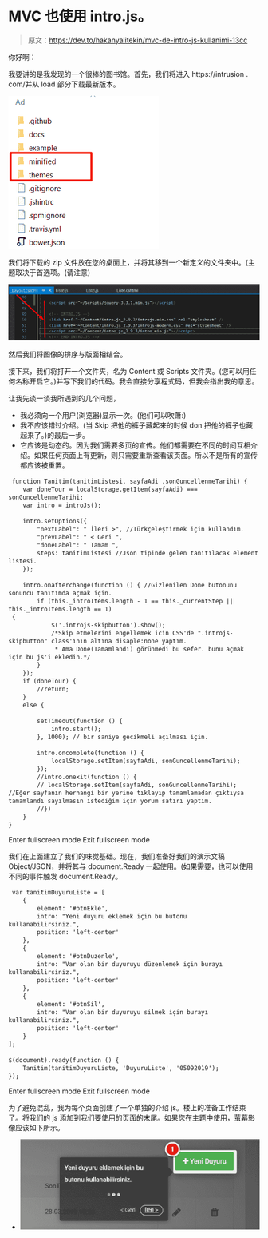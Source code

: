 # MVC 也使用 intro.js。

> 原文：<https://dev.to/hakanyalitekin/mvc-de-intro-js-kullanimi-13cc>

你好啊：

我要讲的是我发现的一个很棒的图书馆。首先，我们将进入 https://intrusion . com/并从 load 部分下载最新版本。

[![](img/88c59b917da64035a1f2acb4c9915b12.png)](https://res.cloudinary.com/practicaldev/image/fetch/s--NQkWAx4Q--/c_limit%2Cf_auto%2Cfl_progressive%2Cq_auto%2Cw_880/https://hakanyalitekin.files.wordpress.com/2019/09/introjs1.png%3Fw%3D302)

我们将下载的 zip 文件放在您的桌面上，并将其移到一个新定义的文件夹中。(主题取决于首选项。(请注意)

[![](img/ec239440302a308ea97e839f3be2eaa2.png)](https://res.cloudinary.com/practicaldev/image/fetch/s--0XwALAzx--/c_limit%2Cf_auto%2Cfl_progressive%2Cq_auto%2Cw_880/https://hakanyalitekin.files.wordpress.com/2019/09/introjs2.png%3Fw%3D882)

然后我们将图像的排序与版面相结合。

接下来，我们将打开一个文件夹，名为 Content 或 Scripts 文件夹。(您可以用任何名称开启它。)并写下我们的代码。我会直接分享程式码，但我会指出我的意思。

让我先谈一谈我所遇到的几个问题，

*   我必须向一个用户(浏览器)显示一次。(他们可以吹萧:)
*   我不应该错过介绍。(当 Skip 把他的裤子藏起来的时候 don 把他的裤子也藏起来了。)的最后一步。
*   它应该是动态的。因为我们需要多页的宣传。他们都需要在不同的时间互相介绍。如果任何页面上有更新，则只需要重新查看该页面。所以不是所有的宣传都应该被重置。

```
 function Tanitim(tanitimListesi, sayfaAdi ,sonGuncellenmeTarihi) {
    var doneTour = localStorage.getItem(sayfaAdi) === sonGuncellenmeTarihi;
    var intro = introJs();

    intro.setOptions({
        "nextLabel": " İleri >", //Türkçeleştirmek için kullandım.
        "prevLabel": " < Geri ",
        "doneLabel": " Tamam ",
        steps: tanitimListesi //Json tipinde gelen tanıtılacak element listesi.
    });

    intro.onafterchange(function () { //Gizlenilen Done butonunu sonuncu tanıtımda açmak için.
        if (this._introItems.length - 1 == this._currentStep || this._introItems.length == 1)
 {
            $('.introjs-skipbutton').show();
            /*Skip etmelerini engellemek icin CSS'de ".introjs-skipbutton" class'ının altına disaple:none yaptım.
             * Ama Done(Tamamlandı) görünmedi bu sefer. bunu açmak için bu js'i ekledin.*/
        }
    });
    if (doneTour) {
        //return;
    }
    else {

        setTimeout(function () {
            intro.start();
        }, 1000); // bir saniye gecikmeli açılması için.

        intro.oncomplete(function () {
            localStorage.setItem(sayfaAdi, sonGuncellenmeTarihi);
        });
        //intro.onexit(function () {
        // localStorage.setItem(sayfaAdi, sonGuncellenmeTarihi); //Eğer sayfanın herhangi bir yerine tıklayıp tamamlamadan çıktıysa tamamlandı sayılmasın istediğim için yorum satırı yaptım.
        //})
    }
} 
```

Enter fullscreen mode Exit fullscreen mode

我们在上面建立了我们的味觉基础。现在，我们准备好我们的演示文稿 Object/JSON，并将其与 document.Ready 一起使用。(如果需要，也可以使用不同的事件触发 document.Ready。

```
 var tanitimDuyuruListe = [
    {
        element: '#btnEkle',
        intro: "Yeni duyuru eklemek için bu butonu kullanabilirsiniz.",
        position: 'left-center'
    },
    {
        element: '#btnDuzenle',
        intro: "Var olan bir duyuruyu düzenlemek için burayı kullanabilirsiniz.",
        position: 'left-center'
    },
    {
        element: '#btnSil',
        intro: "Var olan bir duyuruyu silmek için burayı kullanabilirsiniz.",
        position: 'left-center'
    }
];

$(document).ready(function () {
    Tanitim(tanitimDuyuruListe, 'DuyuruListe', '05092019');
}); 
```

Enter fullscreen mode Exit fullscreen mode

为了避免混乱，我为每个页面创建了一个单独的介绍 js。楼上的准备工作结束了。将我们的 js 添加到我们要使用的页面的末尾。如果您在主题中使用，萤幕影像应该如下所示。

*   ![](img/1f943c3a2ddcc65ae244ef91ba4077c4.png)